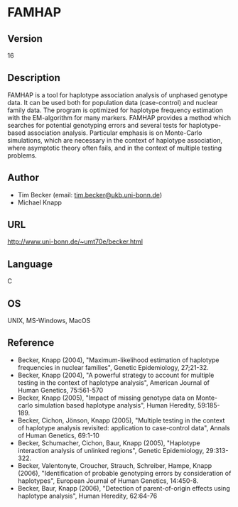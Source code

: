 # FAMHAP

## Version
16

## Description
FAMHAP is a tool for haplotype association analysis of unphased genotype data. It can be used both for population data (case-control) and nuclear family data. The program is optimized for haplotype frequency estimation with the EM-algorithm for many markers. FAMHAP provides a method which searches for potential genotyping errors and several tests for haplotype-based association analysis. Particular emphasis is on Monte-Carlo simulations, which are necessary in the context of haplotype association, where asymptotic theory often fails, and in the context of multiple testing problems.

## Author
* Tim Becker (email: tim.becker@ukb.uni-bonn.de)
* Michael Knapp

## URL
http://www.uni-bonn.de/~umt70e/becker.html

## Language
C

## OS
UNIX, MS-Windows, MacOS

## Reference
* Becker, Knapp (2004), "Maximum-likelihood estimation of haplotype frequencies in nuclear families", Genetic Epidemiology, 27;21-32.
* Becker, Knapp (2004), "A powerful strategy to account for multiple testing in the context of haplotype analysis", American Journal of Human Genetics, 75:561-570
* Becker, Knapp (2005), "Impact of missing genotype data on Monte-carlo simulation based haplotype analysis", Human Heredity, 59:185-189.
* Becker, Cichon, Jönson, Knapp (2005), "Multiple testing in the context of haplotype analysis revisited: application to case-control data", Annals of Human Genetics, 69:1-10
* Becker, Schumacher, Cichon, Baur, Knapp (2005), "Haplotype interaction analysis of unlinked regions", Genetic Epidemiology, 29:313-322.
* Becker, Valentonyte, Croucher, Strauch, Schreiber, Hampe, Knapp (2006), "Identification of probable genotyping errors by consideration of haplotypes", European Journal of Human Genetics, 14:450-8.
* Becker, Baur, Knapp (2006), "Detection of parent-of-origin effects using haplotype analysis", Human Heredity, 62:64-76